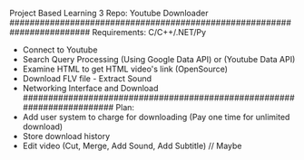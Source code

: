 Project Based Learning 3 Repo: Youtube Downloader
########################################################################
Requirements: C/C++/.NET/Py
- Connect to Youtube
- Search Query Processing (Using Google Data API) or (Youtube Data API)
- Examine HTML to get HTML video's link (OpenSource)
- Download FLV file - Extract Sound
- Networking Interface and Download 
########################################################################
Plan: 
- Add user system to charge for downloading (Pay one time for unlimited download)
- Store download history
- Edit video (Cut, Merge, Add Sound, Add Subtitle) // Maybe